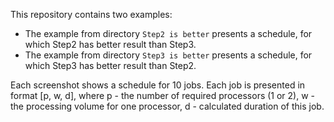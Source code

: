 This repository contains two examples: 
- The example from directory `Step2 is better` presents a schedule, for which Step2 has better result than Step3. 
- The example from directory `Step3 is better` presents a schedule, for which Step3 has better result than Step2. 

Each screenshot shows a schedule for 10 jobs. Each job is presented in format [p, w, d], 
where p - the number of required processors (1 or 2), w - the processing volume for one processor, d - calculated duration of this job.